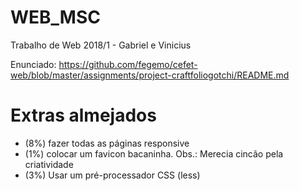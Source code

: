 # WEB_MSC
Trabalho de Web 2018/1 - Gabriel e Vinicius

Enunciado: https://github.com/fegemo/cefet-web/blob/master/assignments/project-craftfoliogotchi/README.md

# Extras almejados
* (8%) fazer todas as páginas responsive
* (1%) colocar um favicon bacaninha. Obs.: Merecia cincão pela criatividade
* (3%) Usar um pré-processador CSS (less)
